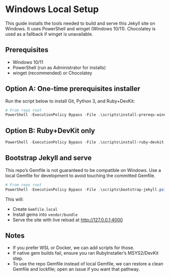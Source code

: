 # Windows Local Setup

This guide installs the tools needed to build and serve this Jekyll site on Windows. It uses PowerShell and winget (Windows 10/11). Chocolatey is used as a fallback if winget is unavailable.

## Prerequisites

- Windows 10/11
- PowerShell (run as Administrator for installs)
- winget (recommended) or Chocolatey

## Option A: One-time prerequisites installer

Run the script below to install Git, Python 3, and Ruby+DevKit:

```powershell
# From repo root
PowerShell -ExecutionPolicy Bypass -File .\scripts\install-prereqs-windows.ps1
```

## Option B: Ruby+DevKit only

```powershell
PowerShell -ExecutionPolicy Bypass -File .\scripts\install-ruby-devkit.ps1
```

## Bootstrap Jekyll and serve

This repo’s Gemfile is not guaranteed to be compatible on Windows. Use a local Gemfile for development to avoid touching the committed Gemfile.

```powershell
# From repo root
PowerShell -ExecutionPolicy Bypass -File .\scripts\bootstrap-jekyll.ps1
```

This will:

- Create `Gemfile.local`
- Install gems into `vendor/bundle`
- Serve the site with live reload at <http://127.0.0.1:4000>

## Notes

- If you prefer WSL or Docker, we can add scripts for those.
- If native gem builds fail, ensure you ran RubyInstaller’s MSYS2/DevKit step.
- To use the repo Gemfile instead of local Gemfile, we can restore a clean Gemfile and lockfile; open an issue if you want that pathway.
